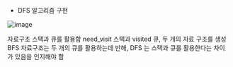 - DFS 알고리즘 구현

![image](https://user-images.githubusercontent.com/32234263/153432717-6e1fc2e0-d1f7-4b43-b1a4-e29551a360a2.png)

자료구조 스택과 큐를 활용함
need_visit 스택과 visited 큐, 두 개의 자료 구조를 생성
BFS 자료구조는 두 개의 큐를 활용하는데 반해, DFS 는 스택과 큐를 활용한다는 차이가 있음을 인지해야 함
